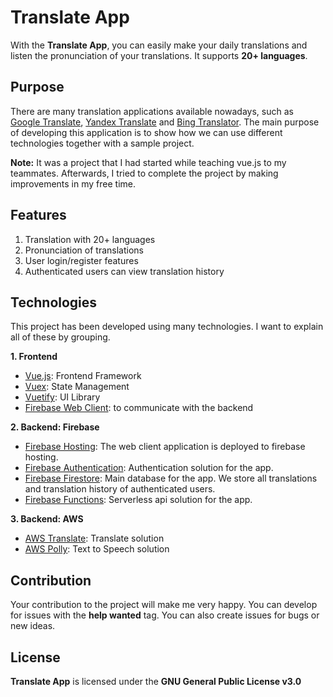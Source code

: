 # Translate App

With the **Translate App**, you can easily make your daily translations and listen the pronunciation of your
translations. It supports **20+ languages**.

## Purpose

There are many translation applications available nowadays, such as [Google Translate](https://translate.google.com),
[Yandex Translate](https://translate.yandex.com/) and [Bing Translator](https://www.bing.com/translator). The main
purpose of developing this application is to show how we can use different technologies together with a sample project.

**Note:** It was a project that I had started while teaching vue.js to my teammates. Afterwards, I tried to complete the
project by making improvements in my free time.

## Features

1. Translation with 20+ languages
2. Pronunciation of translations
3. User login/register features
4. Authenticated users can view translation history

## Technologies

This project has been developed using many technologies. I want to explain all of these by grouping.

**1. Frontend**

- [Vue.js](https://vuejs.org): Frontend Framework
- [Vuex](https://vuex.vuejs.org): State Management
- [Vuetify](https://vuetifyjs.com/en/): UI Library
- [Firebase Web Client](https://www.npmjs.com/package/firebase): to communicate with the backend

**2. Backend: Firebase**

- [Firebase Hosting](https://firebase.google.com/products/hosting): The web client application is deployed to firebase
  hosting.
- [Firebase Authentication](https://firebase.google.com/products/auth): Authentication solution for the app.
- [Firebase Firestore](https://firebase.google.com/products/firestore): Main database for the app. We store all
  translations and translation history of authenticated users.
- [Firebase Functions](https://firebase.google.com/products/functions): Serverless api solution for the app.

**3. Backend: AWS**

- [AWS Translate](https://aws.amazon.com/translate): Translate solution
- [AWS Polly](https://aws.amazon.com/polly): Text to Speech solution

## Contribution

Your contribution to the project will make me very happy. You can develop for issues with the **help wanted** tag. You
can also create issues for bugs or new ideas.

## License

**Translate App** is licensed under the **GNU General Public License v3.0**
